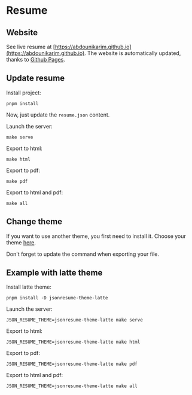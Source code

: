 # Resume

## Website

See live resume at [https://abdounikarim.github.io](https://abdounikarim.github.io).
The website is automatically updated, thanks to [Github Pages](https://pages.github.com/).

## Update resume

Install project:

```
pnpm install
```

Now, just update the `resume.json` content.

Launch the server:
```
make serve
```

Export to html:
```
make html
```

Export to pdf:
```
make pdf
```

Export to html and pdf:
```
make all
```

## Change theme

If you want to use another theme, you first need to install it.
Choose your theme [here](https://www.npmjs.com/search?q=jsonresume-theme).

Don't forget to update the command when exporting your file.

## Example with latte theme

Install latte theme:

```
pnpm install -D jsonresume-theme-latte
```

Launch the server:
```
JSON_RESUME_THEME=jsonresume-theme-latte make serve
```

Export to html:
```
JSON_RESUME_THEME=jsonresume-theme-latte make html
```

Export to pdf:
```
JSON_RESUME_THEME=jsonresume-theme-latte make pdf
```

Export to html and pdf:
```
JSON_RESUME_THEME=jsonresume-theme-latte make all
```
